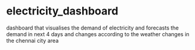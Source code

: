 # electricity_dashboard
dashboard that visualises the demand of electricity and forecasts the demand in next 4 days and changes according to the weather changes in the chennai city area  
